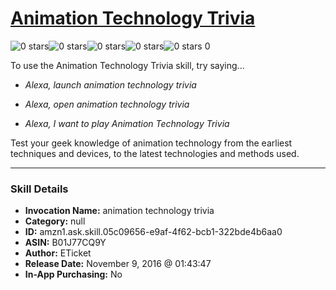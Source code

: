 # [Animation Technology Trivia](http://alexa.amazon.com/#skills/amzn1.ask.skill.05c09656-e9af-4f62-bcb1-322bde4b6aa0)
![0 stars](../../images/ic_star_border_black_18dp_1x.png)![0 stars](../../images/ic_star_border_black_18dp_1x.png)![0 stars](../../images/ic_star_border_black_18dp_1x.png)![0 stars](../../images/ic_star_border_black_18dp_1x.png)![0 stars](../../images/ic_star_border_black_18dp_1x.png) 0

To use the Animation Technology Trivia skill, try saying...

* *Alexa, launch animation technology trivia*

* *Alexa, open animation technology trivia*

* *Alexa, I want to play Animation Technology Trivia*

Test your geek knowledge of animation technology from the earliest techniques and devices, to the latest technologies and methods used.

***

### Skill Details

* **Invocation Name:** animation technology trivia
* **Category:** null
* **ID:** amzn1.ask.skill.05c09656-e9af-4f62-bcb1-322bde4b6aa0
* **ASIN:** B01J77CQ9Y
* **Author:** ETicket
* **Release Date:** November 9, 2016 @ 01:43:47
* **In-App Purchasing:** No

